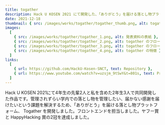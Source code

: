 ```yaml
---
title: togather
description: Hack U KOSEN 2021 にて開発した、「ありがとう」を届ける落とし物プラットフォーム
date: 2021-12-18
thumbnail: { src: /images/works/togather/togather_thumb.png, alt: togather }
images:
  [
    { src: /images/works/togather/togather_1.png, alt: 発表資料の表紙 },
    { src: /images/works/togather/togather_2.png, alt: togather のフロー その 1 },
    { src: /images/works/togather/togather_3.png, alt: togather のフロー その 2 },
    { src: /images/works/togather/togather_4.png, alt: togather の特徴 },
  ]
links:
  [
    { url: https://github.com/HackU-Kosen-SNCT, text: Repository },
    { url: https://www.youtube.com/watch?v=uzsjm_9tSwY&t=801s, text: Presentation },
  ]
---
```


Hack U KOSEN 2021にて4年生の先輩2人と私を含めた2年生3人で共同開発した作品です。管理されずらい学内での落とし物を管理したい、届かない感謝を届けたいという課題を解決するため、「ありがとう」を届ける落とし物プラットフォーム、 Togather を開発しました。フロントエンドを担当しました。ヤフー賞と HappyHacking 賞の2冠を達成しました。
